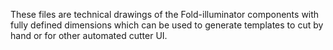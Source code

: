 These files are technical drawings of the Fold-illuminator components with fully defined dimensions which can be used to generate templates to cut by hand or for other automated cutter UI.
